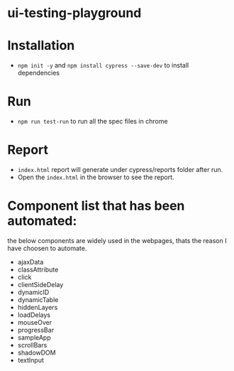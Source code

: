 # ui-testing-playground

# Installation
* `npm init -y` and `npm install cypress --save-dev` to install dependencies
# Run
* `npm run test-run` to run all the spec files in chrome
# Report
* `index.html` report will generate under cypress/reports folder after run.
* Open the `index.html` in the browser to see the report.
# Component list that has been automated:
the below components are widely used in the webpages, thats the reason I have choosen to automate.
* ajaxData
* classAttribute
* click
* clientSideDelay
* dynamicID
* dynamicTable
* hiddenLayers
* loadDelays
* mouseOver
* progressBar
* sampleApp
* scrollBars
* shadowDOM
* textInput
